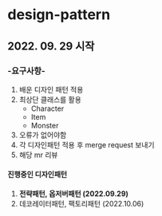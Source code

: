 # design-pattern
## 2022. 09. 29 시작

### -요구사항-
1. 배운 디자인 패턴 적용
2. 최상단 클래스를 활용
    - Character
    - Item
    - Monster
3. 오류가 없어야함
4. 각 디자인패턴 적용 후 merge request 보내기
5. 해당 mr 리뷰

#### 진행중인 디자인패턴
1. <strong>전략패턴, 옵저버패턴 (2022.09.29)</strong>
2. 데코레이터패턴, 팩토리패턴 (2022.10.06)